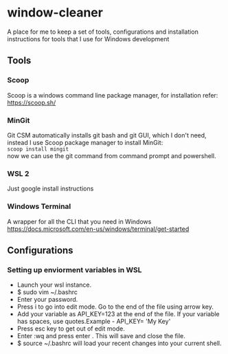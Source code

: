 # window-cleaner
A place for me to keep a set of tools, configurations and installation instructions for tools that I use for Windows development

## Tools

### Scoop
Scoop is a windows command line package manager, for installation refer: https://scoop.sh/

### MinGit
Git CSM automatically installs git bash and git GUI, which I don't need, instead I use Scoop package manager to install MinGit:  
```scoop install mingit```  
now we can use the git command from command prompt and powershell.

### WSL 2
Just google install instructions

### Windows Terminal
A wrapper for all the CLI that you need in Windows  
https://docs.microsoft.com/en-us/windows/terminal/get-started

## Configurations

### Setting up enviorment variables in WSL
- Launch your wsl instance.
- $ sudo vim ~/.bashrc
- Enter your password.
- Press i to go into edit mode. Go to the end of the file using arrow key.
- Add your variable as API_KEY=123 at the end of the file. If your variable has spaces, use quotes.Example - API_KEY= 'My Key'
- Press esc key to get out of edit mode.
- Enter :wq and press enter . This will save and close the file.
- $ source ~/.bashrc will load your recent changes into your current shell.
